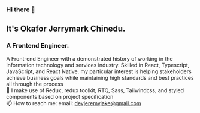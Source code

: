 ### Hi there 👋
## It's Okafor Jerrymark Chinedu.
### A Frontend Engineer.
A Front-end Engineer with a demonstrated history of working in the information technology and services industry. Skilled in React, Typescript, JavaScript, and React Native. my particular interest is helping stakeholders achieve business goals while maintaining high standards and best practices all through the process<br>
🔭 I make use of Redux, redux toolkit, RTQ, Sass, Tailwindcss, and styled components based on project specification <br>
📫 How to reach me: email: devjeremyjake@gmail.com

<!--
**devjeremyjake/devjeremyjake** is a ✨ _special_ ✨ repository because its `README.md` (this file) appears on your GitHub profile.

Here are some ideas to get you started:

- 🔭 I’m currently working on ...
- 🌱 I’m currently learning ...
- 👯 I’m looking to collaborate on ...
- 🤔 I’m looking for help with ...
- 💬 Ask me about ...
- 📫 How to reach me: ...
- 😄 Pronouns: ...
- ⚡ Fun fact: ...
-->
